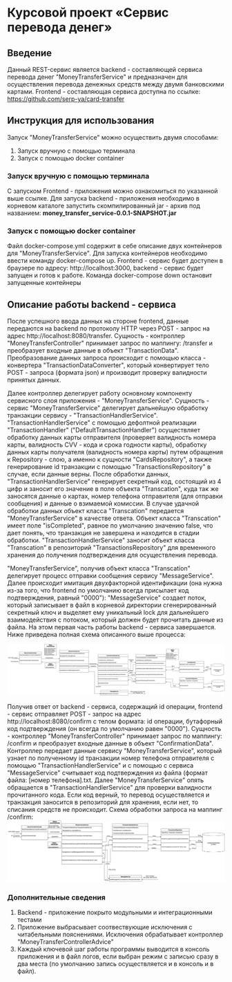# Курсовой проект «Сервис перевода денег»

## Введение
Данный REST-сервис является backend - составляющей сервиса перевода денег "MoneyTransferService" и предназначен для осуществления перевода денежных средств между двумя банковскими картами.
Frontend - составляющая сервиса доступна по ссылке: https://github.com/serp-ya/card-transfer 

## Инструкция для использования

Запуск "MoneyTransferService" можно осуществить двумя способами:
1. Запуск вручную с помощью терминала
2. Запуск с помощью docker container

### Запуск вручную с помощью терминала
С запуском Frontend - приложения можно ознакомиться по указанной выше ссылке.
Для запуска backend - приложения необходимо в корневом каталоге запустить скомпилированный jar - архив под названием: **money_transfer_service-0.0.1-SNAPSHOT.jar**

### Запуск с помощью docker container
Файл docker-compose.yml содержит в себе описание двух контейнеров для "MoneyTransferService".
Для запуска контейнеров необходимо ввести команду docker-compose up. Frontend - сервис будет доступен в браузере по адресу: http://localhost:3000, backend - сервис будет запущен и готов к работе. Команда docker-compose down остановит запущенные контейнеры

## Описание работы backend - сервиса
После успешного ввода данных на стороне frontend, данные передаются на backend по протоколу HTTP через POST - запрос на адрес http://localhost:8080/transfer.
Сущность - контроллер "MoneyTransferController" принимает запрос по маппингу: /transfer и преобразует входные данные в объект "TransactionData". Преобразование данных запроса происходит с помощью класса - конвертера "TransactionDataConverter", который конвертирует тело POST - запроса (формата json) и производит проверку валидности принятых данных.

Далее контроллер делегирует работу основному компоненту сервисного слоя приложения - "MoneyTransferService".
Сущность - сервис "MoneyTransferService" делегирует дальнейшую обработку транзакции сервису - "TransactionHandlerService".
"TransactionHandlerService" с помощью дефолтной реализации "TransactionHandler" ("DefaultTransactionHandler") осуществляет обработку данных карты отправителя (проверяет валидность номера карты, валидность CVV - кода и срока годности карты), обработку данных карты получателя (валидность номера карты) путем обращения к Repository - слою, а именно к сущности "CardsRepository", а также генерирование id транзакции с помощью "TransactionsRepository" в случае, если данные верны. После обработки данных, "TransactionHandlerService" генерирует секретный код, состоящий из 4 цифр и заносит его значение в поле объекта "Transcation", куда так же заносятся данные о картах, номер телефона отправителя (для отправки сообщения) и данные о взимаемой комиссии. В случае удачной обработки данных объект класса "Transcation" передается "MoneyTransferService" в качестве ответа. Объект класса "Transcation" имеет поле "isCompleted", равное по умолчанию значению false, что дает понять, что транзакция не завершена и находится в стадии обработки. "TransactionHandlerService" заносит объект класса "Transcation" в репозиторий "TransactionsRepository" для временного хранения до получения подтверждения для осуществления перевода.

"MoneyTransferService", получив объект класса "Transcation" делегирует процесс отправки сообщения сервису "MessageService". Далее происходит имитация двухфакторной идентификации (она нужна из-за того, что frontend по умолчанию всегда присылает код подтверждения, равный "0000"): "MessageService" создает поток, который записывает в файл в корневой директории сгенерированный секретный ключ и выделяет ему уникальный lock для дальнейшего взаимодействия с потоком, который должен будет прочитать данные из файла. На этом первая часть работы backend -  сервиса завершается. Ниже приведена полная схема описанного выше процесса:
 
![image1](https://raw.githubusercontent.com/MaximeNefedov/MoneyTransferService/master/images/transfer.png)

Получив ответ от backend - сервиса, содержащий id операции, frontend - сервис отправляет POST - запрос на адрес http://localhost:8080/confirm с телом формата: id операции, бутафорный код подтверждения (он всегда по умолчанию равен "0000"). Сущность - контроллер "MoneyTransferController" принимает запрос по маппингу: /confirm и преобразует входные данные в объект "ConfirmationData". Контроллер передает данные сервису "MoneyTransferService", который узнает по полученному id транзакции номер телефона отправителя с помощью "TransactionHandlerService" и с помощью с сервиса "MessageService" считывает код подтверждения из файла (формат файла: [номер телефона].txt.
Далее "MoneyTransferService" опять обращается в "TransactionHandlerService" для проверки валидности прочитанного кода. Если код верный, то перевод осуществляется и транзакция заносится в репозиторий для хранения, если нет, то списания средств не происходит.
Схема обработки запроса на маппинг /confirm:
![image2](https://raw.githubusercontent.com/MaximeNefedov/MoneyTransferService/master/images/confirm.png)

### Дополнительные сведения
1. Backend - приложение покрыто модульными и интеграционными тестами
2. Приложение выбрасывает соотвествующие исключения с читабельными пояснениями. Исключения обрабатывает контроллер "MoneyTransferControllerAdvice"
3. Каждый ключевой шаг работы программы выводится в консоль приложения и в файл логов, если выбран режим с записью сразу в два места (по умолчанию запись осуществляется и в консоль и в файл).
